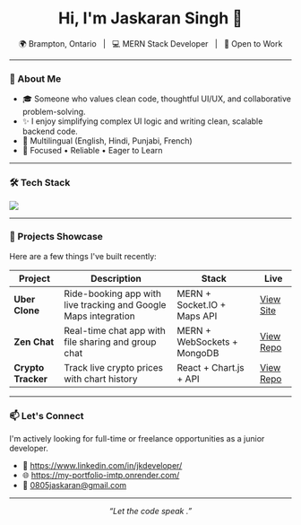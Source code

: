 <h1 align="center">Hi, I'm Jaskaran Singh 👋</h1>

<p align="center">
  🌍  Brampton, Ontario &nbsp;&nbsp;|&nbsp;&nbsp; 💻 MERN Stack Developer &nbsp;&nbsp;|&nbsp;&nbsp; 🔄 Open to Work
</p>

---

### 🧠 About Me

- 🎓 Someone who values clean code, thoughtful UI/UX, and collaborative problem-solving.
- ✨ I enjoy simplifying complex UI logic and writing clean, scalable backend code.
- 💬 Multilingual (English, Hindi, Punjabi, French)
- 🧩 Focused • Reliable • Eager to Learn

---

### 🛠️ Tech Stack

<div align="left">
  <img src="https://skillicons.dev/icons?i=react,nodejs,express,mongodb,js,html,css,tailwind,vite,github,vscode" />
</div>

---

### 🚀 Projects Showcase

Here are a few things I've built recently:

| Project | Description | Stack | Live |
|--------|-------------|-------|------|
| **Uber Clone** | Ride-booking app with live tracking and Google Maps integration | MERN + Socket.IO + Maps API | [View Site](https://uber-clone-frontend-24jd.onrender.com) |
| **Zen Chat** | Real-time chat app with file sharing and group chat | MERN + WebSockets + MongoDB | [View Repo](https://github.com/Jaskaran-Singh99/zen-chat) |
| **Crypto Tracker** | Track live crypto prices with chart history | React + Chart.js + API | [View Repo](https://github.com/Jaskaran-Singh99/crypto-tracker) |

---



### 📫 Let's Connect

I'm actively looking for full-time or freelance opportunities as a junior developer.

<!-- Add these later -->
- 💼 https://www.linkedin.com/in/jkdeveloper/
- 🌐 https://my-portfolio-imtp.onrender.com/
- 📧 0805jaskaran@gmail.com

---

<p align="center">
  <i>“Let the code speak .”</i>
</p>
